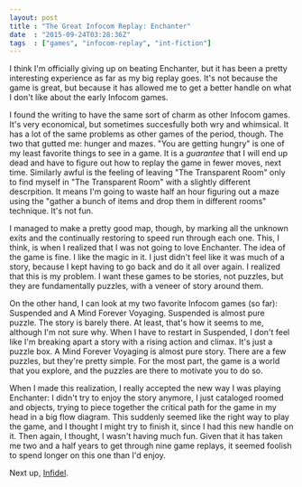 ```yaml
---
layout: post
title : "The Great Infocom Replay: Enchanter"
date  : "2015-09-24T03:28:36Z"
tags  : ["games", "infocom-replay", "int-fiction"]
---
```

I think I'm officially giving up on beating Enchanter, but it has been a pretty
interesting experience as far as my big replay goes.  It's not because the game
is great, but because it has allowed me to get a better handle on what I don't
like about the early Infocom games.

I found the writing to have the same sort of charm as other Infocom games.
It's very economical, but sometimes succesfully both wry and whimsical.  It has
a lot of the same problems as other games of the period, though.  The two that
gutted me:  hunger and mazes.  "You are getting hungry" is one of my least
favorite things to see in a game.  It is a *guarantee* that I will end up dead
and have to figure out how to replay the game in fewer moves, next time.
Similarly awful is the feeling of leaving "The Transparent Room" only to find
myself in "The Transparent Room" with a slightly different descrpition.  It
means I'm going to waste half an hour figuring out a maze using the "gather a
bunch of items and drop them in different rooms" technique.  It's not fun.

I managed to make a pretty good map, though, by marking all the unknown exits
and the continually restoring to speed run through each one.  This, I think, is
when I realized that I was not going to love Enchanter.  The idea of the game
is fine.  I like the magic in it.  I just didn't feel like it was much of a
story, because I kept having to go back and do it all over again.  I realized
that this is my problem.  I want these games to be stories, not puzzles, but
they are fundamentally puzzles, with a veneer of story around them.

On the other hand, I can look at my two favorite Infocom games (so far):
Suspended and A Mind Forever Voyaging.  Suspended is almost pure puzzle.  The
story is barely there.  At least, that's how it seems to me, although I'm not
sure why.  When I have to restart in Suspended, I don't feel like I'm breaking
apart a story with a rising action and climax.  It's just a puzzle box.  A Mind
Forever Voyaging is almost pure story.  There are a few puzzles, but they're
pretty simple.  For the most part, the game is a world that you explore, and
the puzzles are there to motivate you to do so.

When I made this realization, I really accepted the new way I was playing
Enchanter:  I didn't try to enjoy the story anymore, I just cataloged roomed
and objects, trying to piece together the critical path for the game in my head
in a big flow diagram.  This suddenly seemed like the right way to play the
game, and I thought I might try to finish it, since I had this new handle on
it.  Then again, I thought, I wasn't having much fun.  Given that it has taken
me two and a half years to get through nine game replays, it seemed foolish to
spend longer on this one than I'd enjoy.

Next up, [Infidel](https://en.wikipedia.org/wiki/Infidel_(video_game)).


